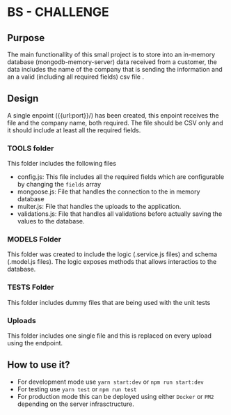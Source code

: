 # BS - CHALLENGE

## Purpose

The main functionallity of this small project is to store into an in-memory database (mongodb-memory-server) data received from a customer, the data includes the name of the company that is sending the information and an a valid (including all required fields) csv file .

## Design

A single enpoint ({{url:port}}/) has been created, this enpoint receives the file and the company name, both required. The file should be CSV only and it should include at least all the required fields.

### TOOLS folder

This folder includes the following files

- config.js: This file includes all the required fields which are configurable by changing the `fields` array
- mongoose.js: File that handles the connection to the in memory database
- multer.js: File that handles the uploads to the application.
- validations.js: File that handles all validations before actually saving the values to the database.

### MODELS Folder

This folder was created to include the logic (.service.js files) and schema (.model.js files). The logic exposes methods that allows interactios to the database.

### TESTS Folder

This folder includes dummy files that are being used with the unit tests

### Uploads

This folder includes one single file and this is replaced on every upload using the endpoint.

## How to use it?

- For development mode use `yarn start:dev` or `npm run start:dev`
- For testing use `yarn test` or `npm run test`
- For production mode this can be deployed using either `Docker` or `PM2` depending on the server infrasctructure.
